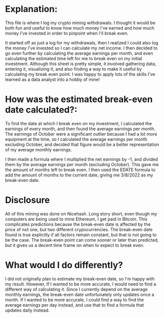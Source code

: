 # Explanation: 
This file is where I log my crypto mining withdrawals. I thought it would be both fun and useful to know how much money I've earned 
and how much money I've invested in order to pinpoint when I'll break even. 

It started off as just a log for my withdrawals, then I realized I could also log the money I've invested so I can calculate my net income. 
I then decided to go even further by calculating the average earnings per month, and even calculating the estimated time left for me to break
even on my initial investment. Although this sheet is pretty simple,  it involved gathering data, entering it, visualizing it, and also finding
a way to make it useful by calculating my break even point. I was happy to apply lots of the skills I've learned as a data analyst into a hobby of mine!

# How was the estimated break-even date calculated?: 
To find the date at which I break even on my investment, I calculated the earnings of every month, and then found the average earnings per month. 
The earnings of October were a significant outlier because I had a lot more equipment at the time, so I calculated the average earnings per month
excluding October, and decided that figure would be a better representation of my average monthly earnings. 

I then made a formula where I multiplied the net earnings by -1, and divided them by the average earnings per month (excluding October). This gave me
the amount of months left to break even. I then  used the EDATE formula to add the amount of months to the current date, giving me 3/8/2022 as my
break-even date. 

# Disclosure
All of this mining was done on Nicehash. Long story short, even though my computers are being used to mine Ethereum, I get paid in Bitcoin. This 
complicates predictions because the break-even date is affected by the price of not one, but two different crypocurrencies. The break-even date 
found is true explicitly if all factors remain constant, but that is not going to be the case. The break-even point can come sooner or later than predicted, 
but it gives us a decent time frame on when to expect to break even. 

# What would I do differently?
I did not originally plan to estimate my break-even date, so I'm happy with my result. However, If I wanted to be more accurate, I would need
to find a different way of calculating it. Since I currently depend on the average monthly earnings, the break-even date unfortunately only 
updates once a month. If I wanted to be more accurate, I could find a way to find the average earnings per day instead, and use that to find a 
formula that updates daily instead. 
